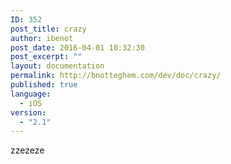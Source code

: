 ```yaml
---
ID: 352
post_title: crazy
author: ibenot
post_date: 2016-04-01 10:32:30
post_excerpt: ""
layout: documentation
permalink: http://bnotteghem.com/dev/doc/crazy/
published: true
language:
  - iOS
version:
  - "2.1"
---
```

zzezeze